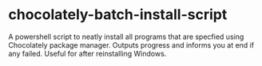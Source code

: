 # chocolately-batch-install-script
A powershell script to neatly install all programs that are specfied using Chocolately package manager. Outputs progress and informs you at end if any failed. Useful for after reinstalling Windows.

